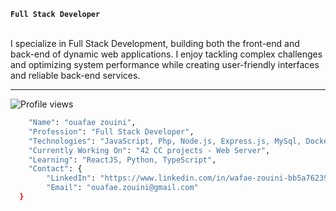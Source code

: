 

**`Full Stack Developer`**


<br>
I specialize in Full Stack Development, building both the front-end and back-end of dynamic web applications. I enjoy tackling complex challenges and optimizing system performance while creating user-friendly interfaces and reliable back-end services.

---

<p align="left">
  <img src="https://komarev.com/ghpvc/?username=znwafae&color=red" alt="Profile views" />
</p>

```bash
	"Name": "ouafae zouini",
	"Profession": "Full Stack Developer",
	"Technologies": "JavaScript, Php, Node.js, Express.js, MySql, Docker, Git/GitHub, C/C++",
	"Currently Working On": "42 CC projects - Web Server",
	"Learning": "ReactJS, Python, TypeScript",
	"Contact": {
		"LinkedIn": "https://www.linkedin.com/in/wafae-zouini-bb5a76239/",
		"Email": "ouafae.zouini@gmail.com"
  }
```
